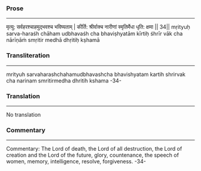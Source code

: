 ### Prose 
 --- 
मृत्यु: सर्वहरश्चाहमुद्भवश्च भविष्यताम् |
कीर्ति: श्रीर्वाक्च नारीणां स्मृतिर्मेधा धृति: क्षमा || 34||
mṛityuḥ sarva-haraśh chāham udbhavaśh cha bhaviṣhyatām
kīrtiḥ śhrīr vāk cha nārīṇāṁ smṛitir medhā dhṛitiḥ kṣhamā

### Transliteration 
 --- 
mrityuh sarvaharashchahamudbhavashcha bhavishyatam kartih shrirvak cha narinam smritirmedha dhritih kshama -34-

### Translation 
 --- 
No translation

### Commentary 
 --- 
Commentary: The Lord of death, the Lord of all destruction, the Lord of creation and the Lord of the future, glory, countenance, the speech of women, memory, intelligence, resolve, forgiveness. -34-